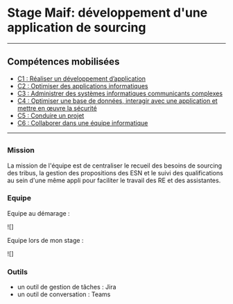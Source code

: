 # Stage Maif: développement d'une application de sourcing



---

## Compétences mobilisées

- [C1 : Réaliser un développement d’application](../Competences/C1-realiser-developpement-application.md)
- [C2 : Optimiser des applications informatiques](../Competences/C2-optimiser-application.md)
- [C3 : Administrer des systèmes informatiques communicants complexes](../Competences/C3-administrer-systeme-communiquant.md)
- [C4 : Optimiser une base de données, interagir avec une application et mettre en œuvre la sécurité](../Competences/C4-optimiser-bdd-interagir-securite.md)
- [C5 : Conduire un projet](../Competences/C5-conduire-projet.md)
- [C6 : Collaborer dans une équipe informatique](../Competences/C6-collaborer-equipe.md)

---

## 

### Mission 

La mission de l'équipe est de centraliser le recueil des besoins de sourcing des tribus, la gestion des propositions des ESN et le suivi des qualifications au sein d'une même appli pour faciliter le travail des RE et des assistantes.


### Equipe

Equipe au démarage :

![]

Equipe lors de mon stage :

![]


### Outils

- un outil de gestion de tâches : Jira 
- un outil de conversation : Teams
















